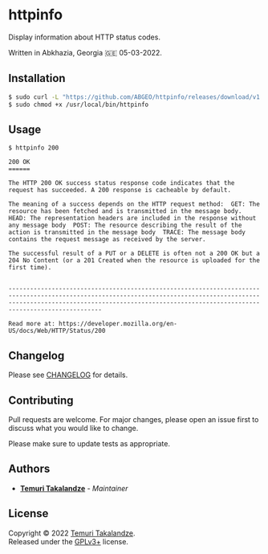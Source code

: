 # httpinfo

Display information about HTTP status codes.

Written in Abkhazia, Georgia 🇬🇪 05-03-2022.

## Installation
```bash
$ sudo curl -L "https://github.com/ABGEO/httpinfo/releases/download/v1.0.0/httpinfo.sh" -o /usr/local/bin/httpinfo
$ sudo chmod +x /usr/local/bin/httpinfo
```

## Usage

```console
$ httpinfo 200

200 OK
======

The HTTP 200 OK success status response code indicates that the request has succeeded. A 200 response is cacheable by default.

The meaning of a success depends on the HTTP request method:  GET: The resource has been fetched and is transmitted in the message body.  HEAD: The representation headers are included in the response without any message body  POST: The resource describing the result of the action is transmitted in the message body  TRACE: The message body contains the request message as received by the server.

The successful result of a PUT or a DELETE is often not a 200 OK but a 204 No Content (or a 201 Created when the resource is uploaded for the first time).


--------------------------------------------------------------------------------------------------------------------------------------------------------------------------------------------------------------------------------------------

Read more at: https://developer.mozilla.org/en-US/docs/Web/HTTP/Status/200
```

## Changelog

Please see [CHANGELOG](CHANGELOG.md) for details.

## Contributing

Pull requests are welcome. For major changes, please open an issue first to discuss what you would like to change.

Please make sure to update tests as appropriate.

## Authors

- [**Temuri Takalandze**](https://abgeo.dev) - *Maintainer*

## License

Copyright © 2022 [Temuri Takalandze](https://abgeo.dev).  
Released under the [GPLv3+](LICENSE) license.
